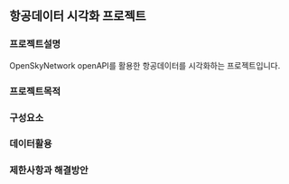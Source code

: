 ## 항공데이터 시각화 프로젝트

### 프로젝트설명

OpenSkyNetwork openAPI를 활용한 항공데이터를 시각화하는 프로젝트입니다.

### 프로젝트목적

### 구성요소

### 데이터활용

### 제한사항과 해결방안
